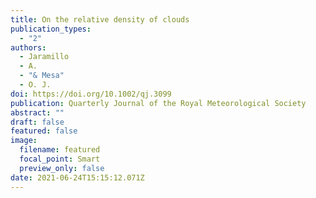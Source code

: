 ```yaml
---
title: On the relative density of clouds
publication_types:
  - "2"
authors:
  - Jaramillo
  - A.
  - "& Mesa"
  - O. J.
doi: https://doi.org/10.1002/qj.3099
publication: Quarterly Journal of the Royal Meteorological Society
abstract: ""
draft: false
featured: false
image:
  filename: featured
  focal_point: Smart
  preview_only: false
date: 2021-06-24T15:15:12.071Z
---
```

